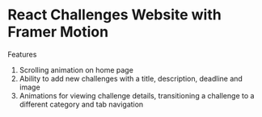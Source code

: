 # React Challenges Website with Framer Motion

Features
1. Scrolling animation on home page
2. Ability to add new challenges with a title, description, deadline and image
3. Animations for viewing challenge details, transitioning a challenge to a different category and tab navigation

